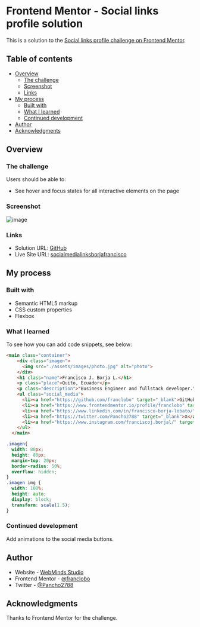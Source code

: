 # Frontend Mentor - Social links profile solution

This is a solution to the [Social links profile challenge on Frontend Mentor](https://www.frontendmentor.io/challenges/social-links-profile-UG32l9m6dQ).

## Table of contents

- [Overview](#overview)
  - [The challenge](#the-challenge)
  - [Screenshot](#screenshot)
  - [Links](#links)
- [My process](#my-process)
  - [Built with](#built-with)
  - [What I learned](#what-i-learned)
  - [Continued development](#continued-development)
- [Author](#author)
- [Acknowledgments](#acknowledgments)

## Overview

### The challenge

Users should be able to:

- See hover and focus states for all interactive elements on the page

### Screenshot

![image](https://github.com/franclobo/social_media_links/assets/58642949/79c5ae7e-b52e-4dc6-97ca-7821cc132b0a)


### Links

- Solution URL: [GitHub](https://github.com/franclobo/social_media_links)
- Live Site URL: [socialmedialinksborjafrancisco](https://socialmedialinksborjafrancisco.netlify.app/)

## My process

### Built with

- Semantic HTML5 markup
- CSS custom properties
- Flexbox

### What I learned

To see how you can add code snippets, see below:

```html
<main class="container">
    <div class="imagen">
      <img src="./assets/images/photo.jpg" alt="photo">
    </div>
    <h1 class="name">Francisco J. Borja L.</h1>
    <p class="place">Quito, Ecuador</p>
    <p class="description">"Business Engineer and fullstack developer."</p>
    <ul class="social_media">
      <li><a href="https://github.com/franclobo" target="_blank">GitHub</a></li>
      <li><a href="https://www.frontendmentor.io/profile/franclobo" target="_blank">Frontend Mentor</a></li>
      <li><a href="https://www.linkedin.com/in/francisco-borja-lobato/" target="_blank">LinkedIn</a></li>
      <li><a href="https://twitter.com/Pancho2788" target="_blank">X</a></li>
      <li><a href="https://www.instagram.com/franciscoj.borjal/" target="_blank">Instagram</a></li>
    </ul>
  </main>
```
```css
.imagen{
  width: 80px;
  height: 80px;
  margin-top: 20px;
  border-radius: 50%;
  overflow: hidden;
}
.imagen img {
  width: 100%;
  height: auto;
  display: block;
  transform: scale(1.5);
}
```

### Continued development

Add animations to the social media buttons.

## Author

- Website - [WebMinds Studio](https://www.webmindsstudio.com/)
- Frontend Mentor - [@franclobo](https://www.frontendmentor.io/profile/franclobo)
- Twitter - [@Pancho2788](hhttps://twitter.com/Pancho2788)


## Acknowledgments

Thanks to Frontend Mentor for the challenge.

